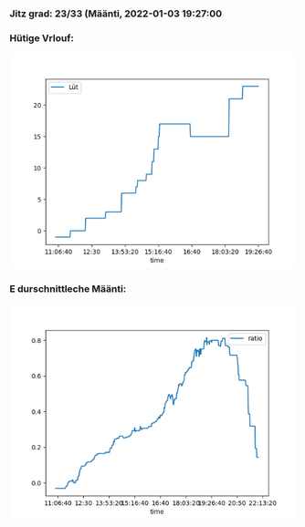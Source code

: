 ### Jitz grad: 23/33 (Määnti, 2022-01-03 19:27:00

### Hütige Vrlouf:
![Graph](Today.png)

### E durschnittleche Määnti:
![Graph](Määnti.png)